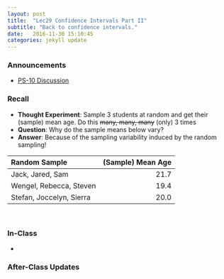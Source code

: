 ```yaml
---
layout: post
title:  "Lec29 Confidence Intervals Part II"
subtitle: "Back to confidence intervals."
date:   2016-11-30 15:10:45
categories: jekyll update
---
```




### Announcements

* <a href = "{{ site.baseurl }}/assets/PS/PS-10_discussion.html" target = "_blank">PS-10 Discussion</a>




### Recall

* **Thought Experiment**: Sample 3 students at random and get their (sample) mean age. Do this ~~many, many, many~~ (only) 3 times
* **Question**: Why do the sample means below vary?
* **Answer**: Because of the sampling variability induced by the random sampling!


|Random Sample            | (Sample) Mean Age|
|:------------------------|-----------------:|
|Jack, Jared, Sam         |              21.7|
|Wengel, Rebecca, Steven  |              19.4|
|Stefan, Joccelyn, Sierra |              20.0|

<br>



### In-Class

* 


### After-Class Updates

